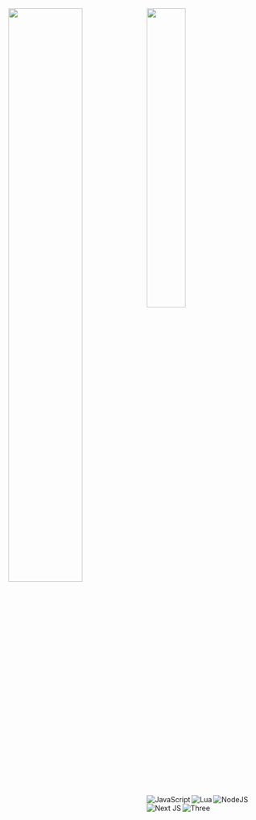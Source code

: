 
<img align="left" width="54%" src="https://github-readme-stats.vercel.app/api?username=cufta22&show_icons=true&theme=onedark" />
<img width="39%" src="https://github-readme-stats.vercel.app/api/top-langs/?username=cufta22&layout=compact" />

#

<img align="left" alt="JavaScript" src="https://img.shields.io/badge/javascript-%23323330.svg?style=for-the-badge&logo=javascript&logoColor=%23F7DF1E"/>
<img align="left" alt="Lua" src="https://img.shields.io/badge/lua-%232C2D72.svg?style=for-the-badge&logo=lua&logoColor=white"/>
<img align="left" alt="NodeJS" src="https://img.shields.io/badge/node.js-%2343853D.svg?style=for-the-badge&logo=node.js&logoColor=white"/>
<img align="left" alt="Next JS" src="https://img.shields.io/badge/nextjs-%23000000.svg?style=for-the-badge&logo=next.js&logoColor=white"/>
<img alt="Three" src="https://img.shields.io/badge/three-%23000000.svg?style=for-the-badge&logo=three.js&logoColor=white" />
